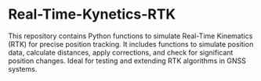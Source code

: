 # Real-Time-Kynetics-RTK
This repository contains Python functions to simulate Real-Time Kinematics (RTK) for precise position tracking. It includes functions to simulate position data, calculate distances, apply corrections, and check for significant position changes. Ideal for testing and extending RTK algorithms in GNSS systems.
